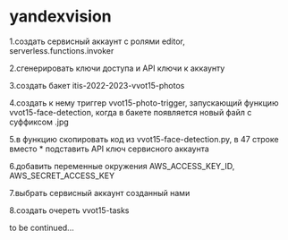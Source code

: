 # yandexvision
1.создать сервисный аккаунт с ролями editor, serverless.functions.invoker

2.сгенерировать ключи доступа и API ключи к аккаунту

3.создать бакет itis-2022-2023-vvot15-photos

4.создать к нему триггер vvot15-photo-trigger, запускающий функцию vvot15-face-detection, когда в бакете появляется новый файл с суффиксом .jpg

5.в функцию скопировать код из vvot15-face-detection.py, в 47 строке вместо * подставить API ключ сервисного аккаунта

6.добавить переменные окружения AWS_ACCESS_KEY_ID, AWS_SECRET_ACCESS_KEY

7.выбрать сервисный аккаунт созданный нами

8.создать очереть vvot15-tasks

to be continued...
